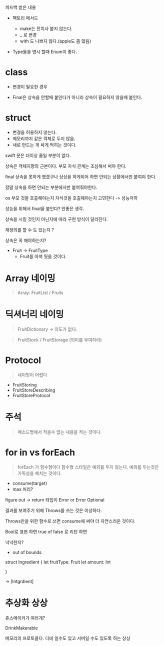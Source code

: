 피드백 받은 내용


- 팩토리 메서드 
	- make는 전치사 붙지 않는다. 
	- _ 로 변경 
	- with 도 나쁘지 않다.(apple도 좀 많음)

- Type들을 명시 할때 Enum이 좋다.

# class
- 변경이 필요한 경우

- Final은 상속을 안할때 붙인다가 아니라 
상속이 필요하지 않을때 붙인다. 

# struct 
- 변경을 허용하지 않는다.
- 메모리까지 같은 객체로 두지 않음.
- 새로 만드는 게 싸게 먹히는 것이다. 


swift 문은 더이상 줄일 부분이 없다. 

상속은 객체지향의 근본이다. 
부모 자식 관계는 조심해서 써야 한다.

final 상속을 못하게 했겠구나 상상을 하게되어 
하면 안되는 상황에서만 붙여야 한다.

정말 상속을 하면 안되는 부분에서만 붙여줘야한다. 

os 부모 것을 호출해야는지 자식것을 호출해야는지 고민한다 -> 성능저하 

성능을 위해서 final을 붙인다? 안좋은 생각.

상속을 시킬 것인지 아닌지에 따라 구현 방식이 달라진다. 

재정의를 할 수 도 있는지 ?

상속은 꼭 해야하는지? 

- Fruit -> FruitType
	 - Fruit를 아껴 뒀을 것이다. 

# Array 네이밍 
> Array: FruitList / Fruits


# 딕셔너리 네이밍
> FruitDictionary -> 의도가 없다. 

> FruitStock / FruitStorage (의미를 부여하라)


# Protocol
> 네이밍이 어렵다

- FruitStoring
- FruitStoreDescribing 
- FruitStoreProtocol

# 주석 
> 메소드명에서 적을수 없는 내용을 적는 것이다. 

# for in vs forEach 
> forEach 가 함수형이다
> 함수형 스타일은 예외를 두지 않는다. 
> 예외를 두는것은 가독성을 해치는 것이다.

- consume(target)
- max 처리? 

figure out -> return 타입이 Error or Error Optional

결과를 보여주기 위해 Throws를 쓰는 것은 이상하다. 

Throws만을 위한 함수로 쓰면 
consume에 써야 더 자연스러운 것이다. 

Bool로 표현 하면 
true of false 로 리턴 하면 

넉넉한지?

- out of bounds 

struct Ingredient {
	let fruitType: Fruit
	let amount: Int
	
}

-> [Intgrdient]


# 추상화 상상

쥬스메이커가 여러개? 

DrinkMakerable

메모리의 프로토콜다. 
디비 일수도 있고 서버일 수도 있도록 하는 상상